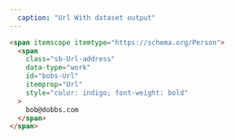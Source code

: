 ```yaml
---
  caption: "Url With dataset output"
---
```


<!-- markdownlint-disable MD041 -->
<!-- dprint-ignore -->
```html
<span itemscope itemtype="https://schema.org/Person">
  <span
    class="sb-Url-address"
    data-type="work"
    id="bobs-Url"
    itemprop="Url"
    style="color: indigo; font-weight: bold"
  >
    bob@dobbs.com
  </span>
</span>
```
